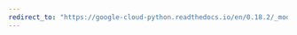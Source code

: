 ```yaml
---
redirect_to: "https://google-cloud-python.readthedocs.io/en/0.18.2/_modules/gcloud/credentials.html"
---
```

